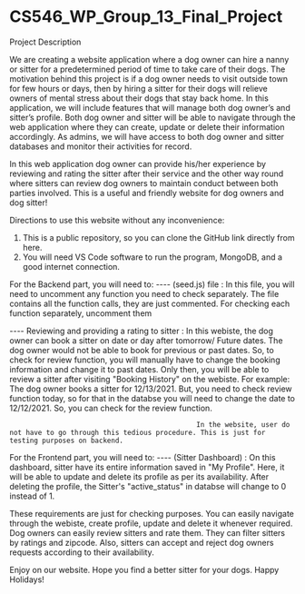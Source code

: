 # CS546_WP_Group_13_Final_Project

Project Description

We are creating a website application where a dog owner can hire a nanny or sitter for a predetermined period of time to take care of their dogs. The motivation behind this project is if a dog owner needs to visit outside town for few hours or days, then by hiring a sitter for their dogs will relieve owners of mental stress about their dogs that stay back home. In this application, we will include features that will manage both dog owner’s and sitter’s profile. Both dog owner and sitter will be able to navigate through the web application where they can create, update or delete their information accordingly. As admins, we will have access to both dog owner and sitter databases and monitor their activities for record. 

In this web application dog owner can provide his/her experience by reviewing and rating the sitter after their service and the other way round where sitters can review dog owners to maintain conduct between both parties involved. This is a useful and friendly website for dog owners and dog sitter!


Directions to use this website without any inconvenience:

1. This is a public repository, so you can clone the GitHub link directly from here.
2. You will need VS Code software to run the program, MongoDB, and a good internet connection.

For the Backend part, you will need to:
---- (seed.js) file : In this file, you will need to uncomment any function you need to check separately. The file contains all the function calls, they are 
                      just commented. For checking each function separately, uncomment them
  
---- Reviewing and providing a rating to sitter : In this webiste, the dog owner can book a sitter on date or day after tomorrow/ Future dates. The dog owner would not be
                                                  able to book for previous or past dates. So, to check for review function, you will manually have to change the booking
                                                  information and change it to past dates. Only then, you will be able to review a sitter after visiting "Booking History" 
                                                  on the webiste. For example: The dog owner books a sitter for 12/13/2021. But, you need to check review function today, 
                                                  so for that in the databse you will need to change the date to 12/12/2021. So, you can check for the review function.
                                                 
                                                  In the website, user do not have to go through this tedious procedure. This is just for testing purposes on backend.
                                                 
For the Frontend part, you will need to:
---- (Sitter Dashboard) : On this dashboard, sitter have its entire information saved in "My Profile". Here, it will be able to update and delete its profile as per its
                          availability. After deleting the profile, the Sitter's "active_status" in databse will change to 0 instead of 1.
                          
                          
                          
These requirements are just for checking purposes. You can easily navigate through the webiste, create profile, update and delete it whenever required. Dog owners can easily review sitters and rate them. They can filter sitters by ratings and zipcode. Also, sitters can accept and reject dog owners requests according to their availability. 


Enjoy on our website. Hope you find a better sitter for your dogs. Happy Holidays!
                                                 
                                                 
                                 
